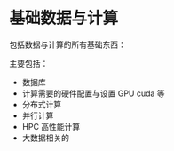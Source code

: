 # 基础数据与计算


包括数据与计算的所有基础东西：

主要包括：

- 数据库
- 计算需要的硬件配置与设置 GPU cuda 等
- 分布式计算
- 并行计算
- HPC 高性能计算
- 大数据相关的

